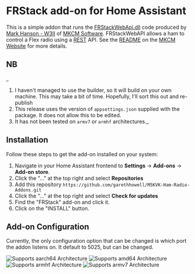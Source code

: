 # FRStack add-on for Home Assistant

This is a simple addon that runs the [FRStackWebApi.dll][API] code produced by
[Mark Hanson - W3II][W3II] of [MKCM Software][MKCM].
FRStackWebAPI allows a ham to control a Flex radio using a [REST][REST] API.
See the [README][API] on the [MKCM Website][MKCM] for more details.

## NB

_
1. I haven't managed to use the builder, so it will build on your own machine.
This may take a bit of time. Hopefully, I'll sort this out and re-publish
1. This release uses the version of `appsettings.json` supplied with the package.
It does not allow this to be edited.
1. It has not been tested on `armv7` or `armhf` architectures._

## Installation

Follow these steps to get the add-on installed on your system:

1. Navigate in your Home Assistant frontend to **Settings** -> **Add-ons** -> **Add-on store**.
2. Click the "..." at the top right and select **Repositories**
3. Add this repository `https://github.com/garethhowell/M5KVK-Ham-Radio-Addons.git`
4. Click the "..." at the top right and select **Check for updates**
5. Find the "FRStack" add-on and click it.
6. Click on the "INSTALL" button.

## Add-on Configuration

Currently, the only configuration option that can be changed is which port the addon listens on.
It default to 5025, but can be changed.

[README]: https://github.com/garethhowell/M5KVK-Ham-Radio-Addons/blob/main/frstack/README.md
[API]: https://www.mkcmsoftware.com/download/FRStackWebApiReadme.html
[W3II]: https://www.qrz.com/db/W3II
[MKCM]: https://www.mkcmsoftware.com
[REST]: https://en.wikipedia.org/wiki/REST

![Supports aarch64 Architecture][aarch64-shield]
![Supports amd64 Architecture][amd64-shield]
![Supports armhf Architecture][armhf-shield]
![Supports armv7 Architecture][armv7-shield]

[aarch64-shield]: https://img.shields.io/badge/aarch64-yes-green.svg
[amd64-shield]: https://img.shields.io/badge/amd64-yes-green.svg
[armhf-shield]: https://img.shields.io/badge/armhf-yes-green.svg
[armv7-shield]: https://img.shields.io/badge/armv7-yes-green.svg

